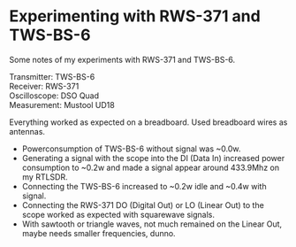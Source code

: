 # Experimenting with RWS-371 and TWS-BS-6

Some notes of my experiments with RWS-371 and TWS-BS-6.

Transmitter: TWS-BS-6  
Receiver: RWS-371  
Oscilloscope: DSO Quad  
Measurement: Mustool UD18

Everything worked as expected on a breadboard. Used breadboard wires as antennas.

* Powerconsumption of TWS-BS-6 without signal was ~0.0w.
* Generating a signal with the scope into the DI (Data In) increased power consumption to ~0.2w and made a signal appear around 433.9Mhz on my RTLSDR.
* Connecting the TWS-BS-6 increased to ~0.2w idle and ~0.4w with signal.
* Connecting the RWS-371 DO (Digital Out) or LO (Linear Out) to the scope worked as expected with squarewave signals.
* With sawtooth or triangle waves, not much remained on the Linear Out, maybe needs smaller frequencies, dunno.
